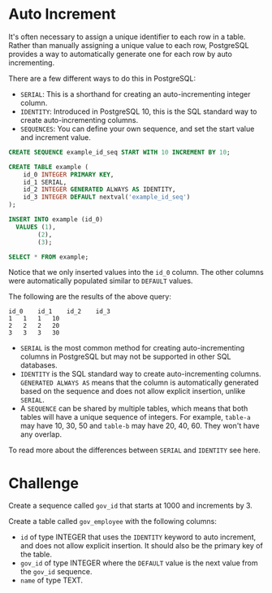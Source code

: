 # Auto Increment

It's often necessary to assign a unique identifier to each row in a table. Rather than manually assigning a unique value to each row, PostgreSQL provides a way to automatically generate one for each row by auto incrementing.

There are a few different ways to do this in PostgreSQL:

- `SERIAL`: This is a shorthand for creating an auto-incrementing integer column.
- `IDENTITY`: Introduced in PostgreSQL 10, this is the SQL standard way to create auto-incrementing columns.
- `SEQUENCES`: You can define your own sequence, and set the start value and increment value.

```sql
CREATE SEQUENCE example_id_seq START WITH 10 INCREMENT BY 10;

CREATE TABLE example (
    id_0 INTEGER PRIMARY KEY,
    id_1 SERIAL,
    id_2 INTEGER GENERATED ALWAYS AS IDENTITY,
    id_3 INTEGER DEFAULT nextval('example_id_seq')
);

INSERT INTO example (id_0)
  VALUES (1),
        (2),
        (3);

SELECT * FROM example;
```

Notice that we only inserted values into the `id_0` column. The other columns were automatically populated similar to `DEFAULT` values.

The following are the results of the above query:
```
id_0 	id_1 	id_2 	id_3
1 	1 	1 	10
2 	2 	2 	20
3 	3 	3 	30
```

- `SERIAL` is the most common method for creating auto-incrementing columns in PostgreSQL but may not be supported in other SQL databases.
- `IDENTITY` is the SQL standard way to create auto-incrementing columns. `GENERATED ALWAYS AS` means that the column is automatically generated based on the sequence and does not allow explicit insertion, unlike `SERIAL`.
- A `SEQUENCE` can be shared by multiple tables, which means that both tables will have a unique sequence of integers. For example, `table-a` may have 10, 30, 50 and `table-b` may have 20, 40, 60. They won't have any overlap.

To read more about the differences between `SERIAL` and `IDENTITY` see here.

# Challenge

Create a sequence called `gov_id` that starts at 1000 and increments by 3.

Create a table called `gov_employee` with the following columns:

- `id` of type INTEGER that uses the `IDENTITY` keyword to auto increment, and does not allow explicit insertion. It should also be the primary key of the table.
- `gov_id` of type INTEGER where the `DEFAULT` value is the next value from the `gov_id` sequence.
- `name` of type TEXT.
